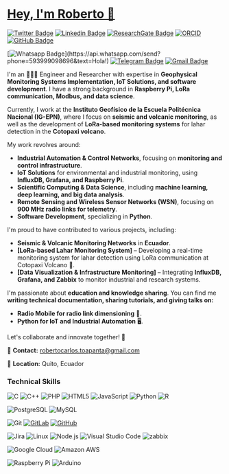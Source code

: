 <!-- Your title -->
# <a href="https://www.linkedin.com/in/roberto-carlos-toapanta-g/">Hey, I'm Roberto 👋</a>

[![Twitter Badge](https://img.shields.io/badge/-Twitter-1ca0f1?style=flat&logo=twitter&logoColor=white&link=https://twitter.com/rotoapanta)](https://twitter.com/rotoapanta)
[![Linkedin Badge](https://img.shields.io/badge/-LinkedIn-blue?style=flat&logo=Linkedin&logoColor=white&link=https://www.linkedin.com/in/roberto-carlos-toapanta-g/)](https://www.linkedin.com/in/roberto-carlos-toapanta-g/)
[![ResearchGate Badge](https://img.shields.io/badge/-ResearchGate-00CCBB?style=flat&logo=ResearchGate&logoColor=white&link=https://www.researchgate.net/profile/Roberto_Toapanta_G)](https://www.researchgate.net/profile/Roberto-Toapanta-Guaman)
[![ORCID](https://img.shields.io/static/v1?label=ORCID&message=0000-0002-2544-4981&color=green&style=flat-square&logo=orcid)](https://orcid.org/0000-0002-2544-4981)
[![GitHub Badge](https://img.shields.io/badge/-GitHub-222222?style=flat&logo=github&logoColor=181717&link=https://github.com/rotoapanta)](https://github.com/rotoapanta)
<!-- [![Instagram](https://img.shields.io/badge/-Instagram-c13584?style=flat&labelColor=c13584&logo=instagram&logoColor=white)](https://www.instagram.com/murillo_comino/)-->
<!--[![Outlook Badge](https://img.shields.io/badge/-Outlook-0078D4?style=flat&logo=Microsoft-Outlook&logoColor=white)](mailto:robertinho_6_krlos@hotmail.com)-->
[![Whatsapp Badge](https://img.shields.io/badge/-Whatsapp-4CA143?style=flat&logo=whatsapp&logoColor=white&link=https://api.whatsapp.com/send?phone=593999098696&text=Hola!)](https://api.whatsapp.com/send?phone=593999098696&text=Hola!)
[![Telegram Badge](https://img.shields.io/badge/-Telegram-1ca0f1?style=flat&logo=telegram&logoColor=white&link=https://t.me/rotoapanta)](https://t.me/rotoapanta)
[![Gmail Badge](https://img.shields.io/badge/-Gmail-c14438?style=flat&logo=Gmail&logoColor=white)](mailto:robertocarlos.toapanta@gmail.com)

I'm an 👨‍💻🔬 Engineer and Researcher with expertise in **Geophysical Monitoring Systems Implementation, IoT Solutions, and software development**. I have a strong background in **Raspberry Pi, LoRa communication, Modbus, and data science**.

Currently, I work at the **Instituto Geofísico de la Escuela Politécnica Nacional (IG-EPN)**, where I focus on **seismic and volcanic monitoring**, as well as the development of **LoRa-based monitoring systems** for lahar detection in the **Cotopaxi volcano**.

My work revolves around:
- **Industrial Automation & Control Networks**, focusing on **monitoring and control infrastructure**.
- **IoT Solutions** for environmental and industrial monitoring, using **InfluxDB, Grafana, and Raspberry Pi**.
- **Scientific Computing & Data Science**, including **machine learning, deep learning, and big data analysis**.
- **Remote Sensing and Wireless Sensor Networks (WSN)**, focusing on **900 MHz radio links for telemetry**.
- **Software Development**, specializing in **Python**.

I'm proud to have contributed to various projects, including:
- **Seismic & Volcanic Monitoring Networks** in **Ecuador**.
- **[LoRa-based Lahar Monitoring System]** – Developing a real-time monitoring system for lahar detection using LoRa communication at Cotopaxi Volcano 🌋.
- **[Data Visualization & Infrastructure Monitoring]** – Integrating **InfluxDB, Grafana, and Zabbix** to monitor industrial and research systems.

I'm passionate about **education and knowledge sharing**. You can find me **writing technical documentation, sharing tutorials, and giving talks on:**
- **Radio Mobile for radio link dimensioning** 📡.
- **Python for IoT and Industrial Automation** 🖥️.

Let's collaborate and innovate together! 🚀

📧 **Contact:** [robertocarlos.toapanta@gmail.com](mailto:robertocarlos.toapanta@gmail.com)

📌 **Location:** Quito, Ecuador

### Technical Skills

![C](https://img.shields.io/badge/-C-A8B9CC?style=flat&logo=c&logoColor=white)
![C++](https://img.shields.io/badge/-C++-00599C?style=flat&logo=c%2B%2B)
![PHP](https://img.shields.io/badge/-PHP-5466b8?style=flat&logo=php&logoColor=white)
![HTML5](https://img.shields.io/badge/-HTML5-E34F26?style=flat&logo=html5&logoColor=white)
![JavaScript](https://img.shields.io/badge/-JavaScript-000000?style=flat&logo=javascript)
![Python](https://img.shields.io/badge/-Python-3776AB?style=flat&logo=python&logoColor=white)
![R](https://img.shields.io/badge/-R-black?style=flat&logo=r&logoColor=5b8cc4)

![PostgreSQL](https://img.shields.io/badge/-PostgreSQL-336791?style=flat&logo=postgresql)
![MySQL](https://img.shields.io/badge/-MySQL-4479A1?style=flat&logo=mysql&logoColor=white)

![Git](https://img.shields.io/badge/-Git-black?style=flate&logo=git)
[![GitLab](https://img.shields.io/badge/-GitLab-FCA121?style=flat&logo=gitlab&link=https://gitlab.com/rotoapanta/)](https://gitlab.com/rotoapanta/)
[![GitHub](https://img.shields.io/badge/-GitHub-181717?style=flat&logo=github&link=https://github.com/rotoapanta/)](https://github.com/rotoapanta/)

![Jira](https://img.shields.io/badge/-Jira-222222?style=flat&logo=jira-software&logoColor=white&logoColor=0052CC)
![Linux](https://img.shields.io/badge/-Linux-222222?style=flat&logo=linux&logoColor=FCC624)
![Node.js](https://img.shields.io/badge/-Node.js-222222?style=flat&logo=node.js&logoColor=339933)
![Visual Studio Code](https://img.shields.io/badge/-VSCode-444444?style=flat&logo=visual-studio-code&logoColor=007ACC)
![zabbix](https://img.shields.io/badge/-Zabbix-D0021B?style=flat&logo=zabbix&logoColor=1575F9)

![Google Cloud](https://img.shields.io/badge/Google%20Cloud-black?style=flat&logo=google-cloud)
![Amazon AWS](https://img.shields.io/badge/Amazon%20AWS-232F3E?style=flat&logo=amazon-aws)

![Raspberry Pi](https://img.shields.io/badge/-Raspberry%20Pi-C51A4A?style=flat&logo=Raspberry-Pi)
![Arduino](https://img.shields.io/badge/-Arduino-black?style=flat&logo=Arduino)
